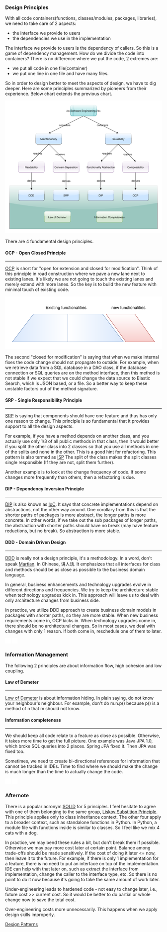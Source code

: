 ### Design Principles
With all code containers(functions, classes/modules, packages, libraries),
we need to take care of 2 aspects:
- the interface we provide to users
- the dependencies we use in the implementation

The interface we provide to users is the dependency of callers. So this is
a game of dependency management. How do we divide the code into containers?
There is no difference where we put the code, 2 extremes are:
- we put all code in one file(container)
- we put one line in one file and have many files.

So in order to design better to meet the aspects of design, we have to dig
deeper. Here are some principles summarized by pioneers from their experience.
Below chart extends the previous chart.

![Design Principles](design_principles.svg)

There are 4 fundamental design principles.

#### OCP - Open Closed Principle
___
[OCP](https://en.wikipedia.org/wiki/Open%E2%80%93closed_principle) is short for
"open for extension and closed for modification". Think of this principle in
road construction where we pave a new lane next to existing lanes. It's likely
we are not going to touch the existing lanes and merely extend with more lanes.
So the key is to build the new feature with minimal touch of existing code.

![OCP](ocp.svg)

The second "closed for modification" is saying that when we make internal fixes
the code change should not propagate to outside. For example, when we retrieve
data from a SQL database in a DAO class, if the database connection or SQL 
queries are on the method interface, then this method is not stable if we
expect that we could change the data source to Elastic Search, which is JSON
based, or a file. So a better way to keep these unstable factors out of the
method signature.


#### SRP - Single Responsibility Principle
___
[SRP](https://en.wikipedia.org/wiki/Single-responsibility_principle) is saying
that components should have one feature and thus has only one reason to change.
This principle is so fundamental that it provides support to all the design
aspects.

For example, if you have a method depends on another class, and you actually
use only 1/3 of all public methods in that class, then it would better if you
split the other class into 2 classes so that you use all methods in one of
the splits and none in the other. This is a good hint for refactoring. This
pattern is also termed as 
[ISP](https://en.wikipedia.org/wiki/Interface_segregation_principle)
The split of the class makes the split classes single responsible (If they
are not, split them further).

Another example is to look at the change frequency of code. If some changes
more frequently than others, then a refactoring is due.

#### DIP - Dependency Inversion Principle
___
[DIP](https://en.wikipedia.org/wiki/Dependency_inversion_principle) is also
known as [IoC](https://en.wikipedia.org/wiki/Inversion_of_control). It says
that concrete implementations depend on abstractions, not the other way
around. One corollary from this is that the shorter paths of packages is 
more abstract, the longer paths is more concrete. In other words, if we
take out the sub packages of longer paths, the abstraction with shorter paths
should have no break (may have feature reductions, but no break). So
abstraction is more stable.

#### DDD - Domain Driven Design
___
[DDD](https://en.wikipedia.org/wiki/Domain-driven_design) is really not a 
design principle, it's a methodology. In a word, don't speak 
[Martian](https://lparchive.org/Master-of-Orion/Update%2003/3-BTL4tpX.png).
In Chinese, 讲人话.
It emphasizes that all interfaces for class and methods should be as close
as possible to the business domain language.

In general, business enhancements and technology upgrades evolve in different
directions and frequencies. We try to keep the architecture stable when
technology upgrades kick in. This approach will leave us to deal with only
architecture changes from business side.

In practice, we utilize DDD approach to create business domain models in 
packages with shorter paths, so they are more stable. When new business
requirements come in, OCP kicks in. When technology upgrades come in, there
should be no architectural changes. So in most cases, we deal with changes
with only 1 reason. If both come in, reschedule one of them to later.

![_](blank.png)
![_](blank.png)
### Information Management
The following 2 principles are about information flow, high cohesion and 
low coupling.
#### Law of Demeter
___
[Low of Demeter](https://en.wikipedia.org/wiki/Law_of_Demeter) is about
information hiding. In plain saying, do not know your neighbour's neighbour.
For example, don't do m.n.p() because p() is a method of n that m should
not know.

#### Information completeness
___
We should keep all code relate to a feature as close as possible. Otherwise,
it takes more time to get the full picture. One example was Java JPA 1.0,
which broke SQL queries into 2 places. Spring JPA fixed it. Then JPA was
fixed too.

Sometimes, we need to create bi-directional references for information that
cannot be tracked in IDEs. Time to find where we should make the change is
much longer than the time to actually change the code.

![_](blank.png)
![_](blank.png)
### Afternote
There is a popular acronym [SOLID](https://en.wikipedia.org/wiki/SOLID) for
5 principles. I feel hesitate to agree with one of them belonging to the same 
group, 
[Liskov Substition Principle](https://en.wikipedia.org/wiki/Liskov_substitution_principle).
This principle applies only to class inheritance context. The other four 
apply to a broader context, such as standalone functions in Python.
In Python, a module file with functions inside is similar to classes. So I
feel like we mix 4 cats with a dog.

In practice, we may bend these rules a bit, but don't break them if possible.
Otherwise we may pay more cost later at certain point. Balance among trade-offs
should be made sensitively. If the cost of doing it later <= now, then leave it
to the future. For example, if there is only 1 implementation for a feature,
there is no need to put an interface on top of the implementation. IDE can help
with that later on, such as extract the interface from implementation, change
the caller to the interface type, etc. So there is no point to do it now because
it's going to take the same amount of work later.

Under-engineering leads to hardened code - not easy to change later, i.e., 
future cost >> current cost. So it would be better to do partial or whole 
change now to save the total cost.

Over-engineering costs more unnecessarily. This happens when we apply design
skills improperly.

[Design Patterns](design_patterns.md)
